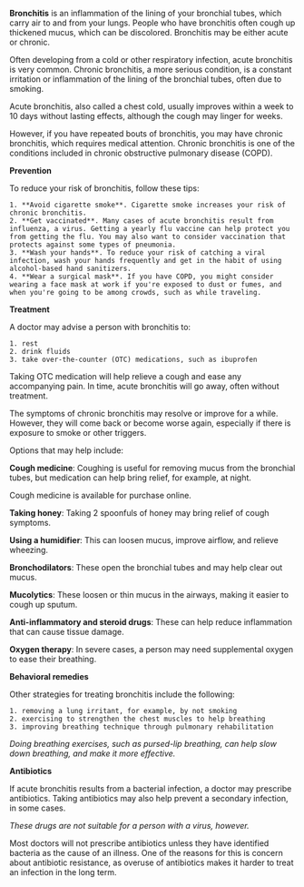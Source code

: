 **Bronchitis** is an inflammation of the lining of your bronchial tubes, which carry air to and from your lungs. People who have bronchitis often cough up thickened mucus, which can be discolored. Bronchitis may be either acute or chronic.

Often developing from a cold or other respiratory infection, acute bronchitis is very common. Chronic bronchitis, a more serious condition, is a constant irritation or inflammation of the lining of the bronchial tubes, often due to smoking.

Acute bronchitis, also called a chest cold, usually improves within a week to 10 days without lasting effects, although the cough may linger for weeks.

However, if you have repeated bouts of bronchitis, you may have chronic bronchitis, which requires medical attention. Chronic bronchitis is one of the conditions included in chronic obstructive pulmonary disease (COPD).

**Prevention**

To reduce your risk of bronchitis, follow these tips:

    1. **Avoid cigarette smoke**. Cigarette smoke increases your risk of chronic bronchitis.
    2. **Get vaccinated**. Many cases of acute bronchitis result from influenza, a virus. Getting a yearly flu vaccine can help protect you from getting the flu. You may also want to consider vaccination that protects against some types of pneumonia.
    3. **Wash your hands**. To reduce your risk of catching a viral infection, wash your hands frequently and get in the habit of using alcohol-based hand sanitizers.
    4. **Wear a surgical mask**. If you have COPD, you might consider wearing a face mask at work if you're exposed to dust or fumes, and when you're going to be among crowds, such as while traveling.

**Treatment**

A doctor may advise a person with bronchitis to:

    1. rest
    2. drink fluids
    3. take over-the-counter (OTC) medications, such as ibuprofen

Taking OTC medication will help relieve a cough and ease any accompanying pain. In time, acute bronchitis will go away, often without treatment.

The symptoms of chronic bronchitis may resolve or improve for a while. However, they will come back or become worse again, especially if there is exposure to smoke or other triggers.

Options that may help include:

**Cough medicine**: Coughing is useful for removing mucus from the bronchial tubes, but medication can help bring relief, for example, at night.

Cough medicine is available for purchase online.

**Taking honey**: Taking 2 spoonfuls of honey may bring relief of cough symptoms.

**Using a humidifier**: This can loosen mucus, improve airflow, and relieve wheezing.

**Bronchodilators**: These open the bronchial tubes and may help clear out mucus.

**Mucolytics**: These loosen or thin mucus in the airways, making it easier to cough up sputum.

**Anti-inflammatory and steroid drugs**: These can help reduce inflammation that can cause tissue damage.

**Oxygen therapy**: In severe cases, a person may need supplemental oxygen to ease their breathing.

**Behavioral remedies**

Other strategies for treating bronchitis include the following:

    1. removing a lung irritant, for example, by not smoking
    2. exercising to strengthen the chest muscles to help breathing
    3. improving breathing technique through pulmonary rehabilitation

_Doing breathing exercises, such as pursed-lip breathing, can help slow down breathing, and make it more effective._

**Antibiotics**

If acute bronchitis results from a bacterial infection, a doctor may prescribe antibiotics. Taking antibiotics may also help prevent a secondary infection, in some cases.

_These drugs are not suitable for a person with a virus, however._

Most doctors will not prescribe antibiotics unless they have identified bacteria as the cause of an illness. One of the reasons for this is concern about antibiotic resistance, as overuse of antibiotics makes it harder to treat an infection in the long term.